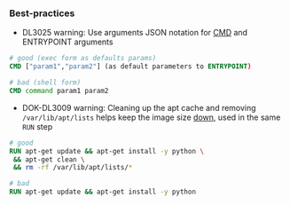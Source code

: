 ### Best-practices


* DL3025 warning: Use arguments JSON notation for [CMD](https://docs.docker.com/engine/reference/builder/#cmd) and ENTRYPOINT arguments
```Dockerfile
# good (exec form as defaults params)
CMD ["param1","param2"] (as default parameters to ENTRYPOINT)

# bad (shell form)
CMD command param1 param2
```

* DOK-DL3009 warning: Cleaning up the apt cache and removing `/var/lib/apt/lists` helps keep the image size [down](https://app.deepsource.com/directory/analyzers/docker/issues/DOK-DL3009), used in the same `RUN` step
```Dockerfile
# good
RUN apt-get update && apt-get install -y python \
 && apt-get clean \
 && rm -rf /var/lib/apt/lists/*

# bad
RUN apt-get update && apt-get install -y python
```